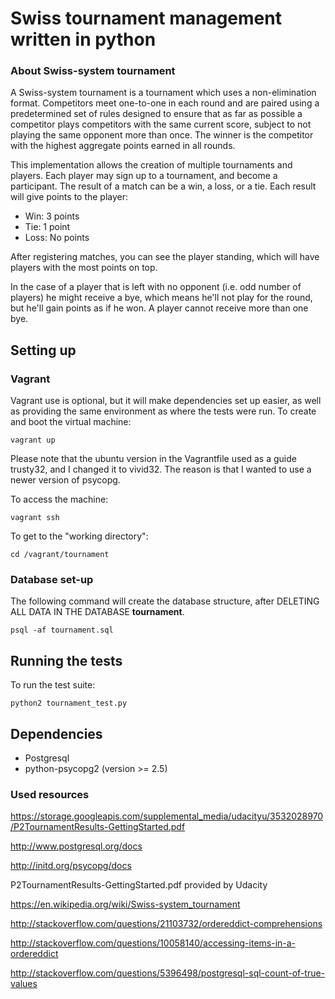 
# Swiss tournament management written in python

### About Swiss-system tournament

A Swiss-system tournament is a tournament which uses a non-elimination format.
Competitors meet one-to-one in each round and are paired using a predetermined set of rules designed to ensure that as far as possible a competitor plays competitors with the same current score, subject to not playing the
same opponent more than once. The winner is the competitor with the highest aggregate points earned in all rounds.

This implementation allows the creation of multiple tournaments and players.
Each player may sign up to a tournament, and become a participant.
The result of a match can be a win, a loss, or a tie.
Each result will give points to the player:

* Win: 3 points
* Tie: 1 point
* Loss: No points

After registering matches, you can see the player standing, which will have players with the most points on top.

In the case of a player that is left with no opponent (i.e. odd number of players) he might receive a bye, which means he'll not play for the round, but he'll gain points as if he won.
A player cannot receive more than one bye.




## Setting up

### Vagrant

Vagrant use is optional, but it will make dependencies set up easier, as well as providing
the same environment as where the tests were run.
To create and boot the virtual machine:

```
vagrant up
```

Please note that the ubuntu version in the Vagrantfile used as a guide trusty32, and I changed it to vivid32.
The reason is that I wanted to use a newer version of psycopg.

To access the machine:
```
vagrant ssh
```

To get to the "working directory":

```
cd /vagrant/tournament
```

### Database set-up
The following command will create the database structure, after DELETING ALL DATA IN THE DATABASE **tournament**.

```
psql -af tournament.sql
```

## Running the tests
To run the test suite:

```
python2 tournament_test.py
```

## Dependencies

* Postgresql
* python-psycopg2 (version >= 2.5)

### Used resources

https://storage.googleapis.com/supplemental_media/udacityu/3532028970/P2TournamentResults-GettingStarted.pdf

http://www.postgresql.org/docs

http://initd.org/psycopg/docs

P2TournamentResults-GettingStarted.pdf provided by Udacity

https://en.wikipedia.org/wiki/Swiss-system_tournament

http://stackoverflow.com/questions/21103732/ordereddict-comprehensions

http://stackoverflow.com/questions/10058140/accessing-items-in-a-ordereddict

http://stackoverflow.com/questions/5396498/postgresql-sql-count-of-true-values


